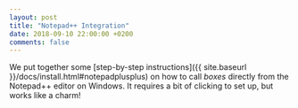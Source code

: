 ```yaml
---
layout: post
title: "Notepad++ Integration"
date: 2018-09-10 22:00:00 +0200
comments: false
---
```


We put together some [step-by-step instructions]({{ site.baseurl }}/docs/install.html#notepadplusplus) on how to call
*boxes* directly from the Notepad++ editor on Windows. It requires a bit of clicking to set up, but works like a charm!
